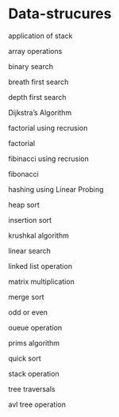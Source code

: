 # Data-strucures

application of stack

array operations

binary search

breath first search

depth first search

Dijkstra’s Algorithm

factorial using recrusion

factorial

fibinacci using recrusion

fibonacci

hashing using Linear Probing

heap sort

insertion sort

krushkal algorithm

linear search 

linked list operation

matrix multiplication

merge sort

odd or even

oueue operation

prims algorithm

quick sort

stack operation

tree traversals

avl tree operation
